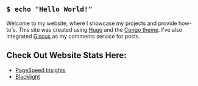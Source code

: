 ## `$ echo "Hello World!"`
Welcome to my website, where I showcase my projects and provide how-to's. This site was created using [Hugo](https://gohugo.io) and the [Congo theme](https://github.com/jpanther/congo). I've also integrated [Giscus](https://github.com/giscus/giscus) as my comments service for posts. 

## Check Out Website Stats Here:
- [PageSpeed Insights](https://pagespeed.web.dev/report?url=https%3A%2F%2Fblog.mrhaydendp.com)
- [Blacklight](https://themarkup.org/blacklight?url=blog.mrhaydendp.com)

